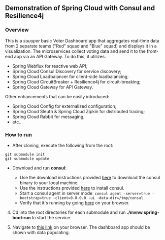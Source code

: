 ## Demonstration of Spring Cloud with Consul and Resilience4j

### Overview
This is a *suuuper* basic Voter Dashboard app that aggregates real-time data from 2 separate teams ("Red" squad and "Blue" squad) and displays it in a visualization. The microservices collect voting data and send it to the front-end app via an API Gateway. To do this, it utilizes:

 - Spring Webflux for reactive web API;
 - Spring Cloud Consul Discovery for service discovery;
 - Spring Cloud Loadbalancer for client-side loadbalancing;
 - Spring Cloud CircuitBreaker + Resilience4j for circuit-breaking;
 - Spring Cloud Gateway for API Gateway.

Other enhancements that can be easily introduced:

 - Spring Cloud Config for externalized configuration;
 - Spring Cloud Sleuth & Spring Cloud Zipkin for distributed tracing;
 - Spring Cloud Rabbit for messaging;
 - etc...

### How to run

 - After cloning, execute the following from the root:
 ```
 git submodule init
 git submodule update
 ```
 - Download and run **consul**:
 
	 - Use the download instructions provided [here](https://www.consul.io/downloads.html) to download the consul binary to your local machine.
	 - Use the instructions provided [here](https://learn.hashicorp.com/consul/getting-started/install) to install consul.
	 - Start a consul agent in server mode: ```consul agent -server=true -bootstrap=true -client=0.0.0.0 -ui -data-dir=/tmp/consul```
	 - Verify that it's running by going [here](http://localhost:8500) on your browser.
	 
 4. Cd into the root directories for each submodule and run **./mvnw spring-boot:run** to start the service.
 
 5. Navigate to [this link](http://localhost:8000) on your browser. The dashboard app should be shown with data populating.

